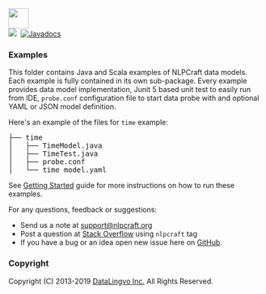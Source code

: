 <img src="https://nlpcraft.org/images/nlpcraft_logo_black.gif" height="40px">
<br>
<img src="https://travis-ci.org/vic64/nlpcraft.svg?branch=master">&nbsp;
<a target="javadoc" href="https://javadoc.io/doc/org.nlpcraft/nlpcraft"><img src="https://javadoc.io/badge/org.nlpcraft/nlpcraft.svg" alt="Javadocs"></a>

### Examples
This folder contains Java and Scala examples of NLPCraft data models. Each example is fully
contained in its own sub-package. Every example provides data model implementation, Junit 5 based unit test to easily 
run from IDE, <code>probe.conf</code> configuration file to start data probe with and optional YAML or JSON model definition.

Here's an example of the files for `time` example:
<pre>
├── time
│   ├── TimeModel.java
│   ├── TimeTest.java
│   ├── probe.conf
│   └── time_model.yaml
</pre>

See [Getting Started](https://nlpcraft.org/getting-started.html) guide for more instructions on how to run these examples.

For any questions, feedback or suggestions:

 * Send us a note at [support@nlpcraft.org](mailto:support@nlpcraft.org)
 * Post a question at [Stack Overflow](https://stackoverflow.com/questions/ask) using <code>nlpcraft</code> tag
 * If you have a bug or an idea open new issue here on [GitHub](https://github.com/vic64/nlpcraft/issues).

### Copyright
Copyright (C) 2013-2019 [DataLingvo Inc.](https://www.datalingvo.com) All Rights Reserved.


